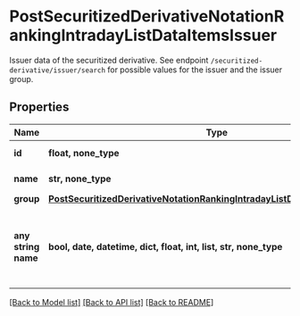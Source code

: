 # PostSecuritizedDerivativeNotationRankingIntradayListDataItemsIssuer

Issuer data of the securitized derivative. See endpoint `/securitized-derivative/issuer/search` for possible values for the issuer and the issuer group.

## Properties
Name | Type | Description | Notes
------------ | ------------- | ------------- | -------------
**id** | **float, none_type** | Identifier of the issuer. | [optional] 
**name** | **str, none_type** | Name of the issuer. | [optional] 
**group** | [**PostSecuritizedDerivativeNotationRankingIntradayListDataItemsIssuerGroup**](PostSecuritizedDerivativeNotationRankingIntradayListDataItemsIssuerGroup.md) |  | [optional] 
**any string name** | **bool, date, datetime, dict, float, int, list, str, none_type** | any string name can be used but the value must be the correct type | [optional]

[[Back to Model list]](../README.md#documentation-for-models) [[Back to API list]](../README.md#documentation-for-api-endpoints) [[Back to README]](../README.md)


